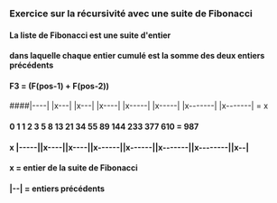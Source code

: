 ### Exercice sur la récursivité avec une suite de Fibonacci

#### La liste de Fibonacci est une suite d'entier
#### dans laquelle chaque entier cumulé est la somme des deux entiers précédents

#### F3 = (F(pos-1) + F(pos-2))

####|----| |x---| |x---| |x----| |x-----| |x-----| |x-------| |x-------| = x
#### 0  1   1  2   3  5   8  13   21  34   55  89   144  233   377  610  = 987
#### x |-----||x----||x----||x------||x------||x-------||x--------||x--|
       
#### x     = entier de la suite de Fibonacci
#### |--|  = entiers précédents 
